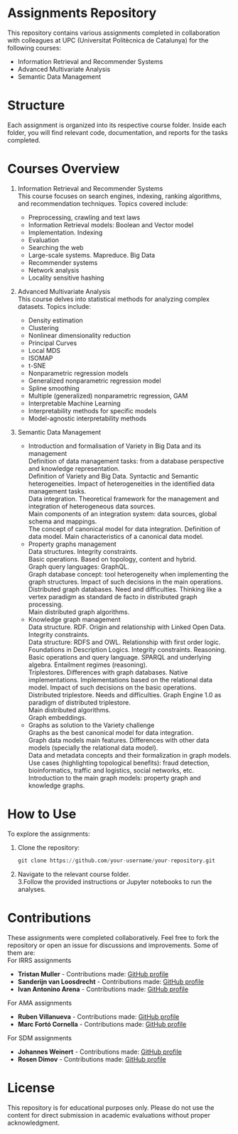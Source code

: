 # Assignments Repository

This repository contains various assignments completed in collaboration with colleagues at UPC (Universitat Politècnica de Catalunya) for the following courses:
- Information Retrieval and Recommender Systems
- Advanced Multivariate Analysis
- Semantic Data Management

# Structure

Each assignment is organized into its respective course folder. Inside each folder, you will find relevant code, documentation, and reports for the tasks completed.

# Courses Overview

1. Information Retrieval and Recommender Systems  
   This course focuses on search engines, indexing, ranking algorithms, and recommendation techniques. Topics covered include:
      - Preprocessing, crawling and text laws
      - Information Retrieval models: Boolean and Vector model
      - Implementation. Indexing
      - Evaluation
      - Searching the web
      - Large-scale systems. Mapreduce. Big Data
      - Recommender systems
      - Network analysis
      - Locality sensitive hashing
  
2. Advanced Multivariate Analysis  
   This course delves into statistical methods for analyzing complex datasets. Topics include:
      - Density estimation
      - Clustering
      - Nonlinear dimensionality reduction
      - Principal Curves
      - Local MDS
      - ISOMAP
      - t-SNE
      - Nonparametric regression models
      - Generalized nonparametric regression model
      - Spline smoothing
      - Multiple (generalized) nonparametric regression, GAM
      - Interpretable Machine Learning
      - Interpretability methods for specific models
      - Model-agnostic interpretability methods

3. Semantic Data Management
   - Introduction and formalisation of Variety in Big Data and its management  
      Definition of data management tasks: from a database perspective and knowledge representation.  
      Definition of Variety and Big Data. Syntactic and Semantic heterogeneities. Impact of heterogeneities in the identified data management tasks.  
      Data integration. Theoretical framework for the management and integration of heterogeneous data sources.  
      Main components of an integration system: data sources, global schema and mappings.  
      The concept of canonical model for data integration. Definition of data model. Main characteristics of a canonical data model.  
   - Property graphs management  
      Data structures. Integrity constraints.  
      Basic operations. Based on topology, content and hybrid.  
      Graph query languages: GraphQL.  
      Graph database concept: tool heterogeneity when implementing the graph structures. Impact of such decisions in the main operations.  
      Distributed graph databases. Need and difficulties. Thinking like a vertex paradigm as standard de facto in distributed graph processing.  
      Main distributed graph algorithms.  
   - Knowledge graph management  
      Data structure. RDF. Origin and relationship with Linked Open Data. Integrity constraints.  
      Data structure: RDFS and OWL. Relationship with first order logic. Foundations in Description Logics. Integrity constraints. Reasoning.  
      Basic operations and query language. SPARQL and underlying algebra. Entailment regimes (reasoning).   
      Triplestores. Differences with graph databases. Native implementations. Implementations based on the relational data model. Impact of such decisions on the basic operations.  
      Distributed triplestore. Needs and difficulties. Graph Engine 1.0 as paradigm of distributed triplestore.  
      Main distributed algorithms.  
      Graph embeddings.  
   - Graphs as solution to the Variety challenge  
      Graphs as the best canonical model for data integration.  
      Graph data models main features. Differences with other data models (specially the relational data model).  
      Data and metadata concepts and their formalization in graph models.  
      Use cases (highlighting topological benefits): fraud detection, bioinformatics, traffic and logistics, social networks, etc.  
      Introduction to the main graph models: property graph and knowledge graphs.  

# How to Use
To explore the assignments:
1. Clone the repository:  
      ```python
      git clone https://github.com/your-username/your-repository.git
      ```
2. Navigate to the relevant course folder.  
3.Follow the provided instructions or Jupyter notebooks to run the analyses.

# Contributions
These assignments were completed collaboratively. Feel free to fork the repository or open an issue for discussions and improvements. 
Some of them are:  
For IRRS assignments
   - **Tristan Muller** - Contributions made: [GitHub profile](https://github.com/Tristan-Muller)
   - **Sanderijn van Loosdrecht** - Contributions made: [GitHub profile](https://github.com/Sanderijn1804)
   - **Ivan Antonino Arena** - Contributions made: [GitHub profile](https://github.com/ivanarena)  

For AMA assignments
   - **Ruben Villanueva** - Contributions made: [GitHub profile](https://github.com/rubenVB01)
   - **Marc Fortó Cornella** - Contributions made: [GitHub profile](https://github.com/marcforto14)  

For SDM assignments
   - **Johannes Weinert** - Contributions made: [GitHub profile](https://github.com/joweinert)
   - **Rosen Dimov** - Contributions made: [GitHub profile](https://github.com/rosen2000)

# License
This repository is for educational purposes only. Please do not use the content for direct submission in academic evaluations without proper acknowledgment.

